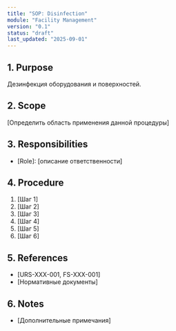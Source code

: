 ```yaml
---
title: "SOP: Disinfection"
module: "Facility Management"
version: "0.1"
status: "draft"
last_updated: "2025-09-01"
---
```


## 1. Purpose

Дезинфекция оборудования и поверхностей.

## 2. Scope

[Определить область применения данной процедуры]

## 3. Responsibilities

- [Role]: [описание ответственности]

## 4. Procedure

1. [Шаг 1]
2. [Шаг 2]
3. [Шаг 3]
4. [Шаг 4]
5. [Шаг 5]
6. [Шаг 6]

## 5. References

- [URS-XXX-001, FS-XXX-001]
- [Нормативные документы]

## 6. Notes

- [Дополнительные примечания]
